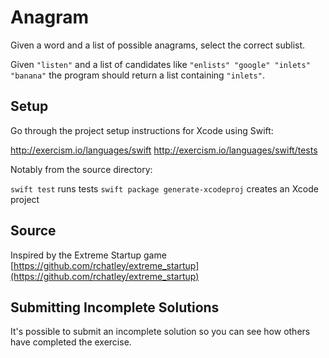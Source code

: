# Anagram

Given a word and a list of possible anagrams, select the correct sublist.

Given `"listen"` and a list of candidates like `"enlists" "google"
"inlets" "banana"` the program should return a list containing
`"inlets"`.

## Setup

Go through the project setup instructions for Xcode using Swift:

http://exercism.io/languages/swift
http://exercism.io/languages/swift/tests

Notably from the source directory:

`swift test` runs tests
`swift package generate-xcodeproj` creates an Xcode project


## Source

Inspired by the Extreme Startup game [https://github.com/rchatley/extreme_startup](https://github.com/rchatley/extreme_startup)

## Submitting Incomplete Solutions
It's possible to submit an incomplete solution so you can see how others have completed the exercise.
